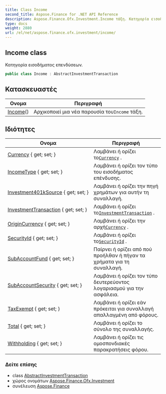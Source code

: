 ```yaml
---
title: Class Income
second_title: Aspose.Finance for .NET API Reference
description: Aspose.Finance.Ofx.Investment.Income τάξη. Κατηγορία εισοδήματος επενδύσεων.
type: docs
weight: 2880
url: /el/net/aspose.finance.ofx.investment/income/
---
```

## Income class

Κατηγορία εισοδήματος επενδύσεων.

```csharp
public class Income : AbstractInvestmentTransaction
```

## Κατασκευαστές

| Ονομα | Περιγραφή |
| --- | --- |
| [Income](income/)() | Αρχικοποιεί μια νέα παρουσία του`Income` τάξη. |

## Ιδιότητες

| Ονομα | Περιγραφή |
| --- | --- |
| [Currency](../../aspose.finance.ofx.investment/income/currency/) { get; set; } | Λαμβάνει ή ορίζει το[`Currency`](./currency/) . |
| [IncomeType](../../aspose.finance.ofx.investment/income/incometype/) { get; set; } | Λαμβάνει ή ορίζει τον τύπο του εισοδήματος επένδυσης. |
| [Investment401kSource](../../aspose.finance.ofx.investment/income/investment401ksource/) { get; set; } | Λαμβάνει ή ορίζει την πηγή χρημάτων για αυτήν τη συναλλαγή. |
| [InvestmentTransaction](../../aspose.finance.ofx.investment/abstractinvestmenttransaction/investmenttransaction/) { get; set; } | Λαμβάνει ή ορίζει το[`InvestmentTransaction`](../abstractinvestmenttransaction/investmenttransaction/) . |
| [OriginCurrency](../../aspose.finance.ofx.investment/income/origincurrency/) { get; set; } | Λαμβάνει ή ορίζει την αρχή[`Currency`](./currency/) . |
| [SecurityId](../../aspose.finance.ofx.investment/income/securityid/) { get; set; } | Λαμβάνει ή ορίζει το[`SecurityId`](./securityid/) . |
| [SubAccountFund](../../aspose.finance.ofx.investment/income/subaccountfund/) { get; set; } | Παίρνει ή ορίζει από πού προήλθαν ή πήγαν τα χρήματα για τη συναλλαγή. |
| [SubAccountSecurity](../../aspose.finance.ofx.investment/income/subaccountsecurity/) { get; set; } | Λαμβάνει ή ορίζει τον τύπο δευτερεύοντος λογαριασμού για την ασφάλεια. |
| [TaxExempt](../../aspose.finance.ofx.investment/income/taxexempt/) { get; set; } | Λαμβάνει ή ορίζει εάν πρόκειται για συναλλαγή απαλλαγμένη από φόρους. |
| [Total](../../aspose.finance.ofx.investment/income/total/) { get; set; } | Λαμβάνει ή ορίζει το σύνολο της συναλλαγής. |
| [Withholding](../../aspose.finance.ofx.investment/income/withholding/) { get; set; } | Λαμβάνει ή ορίζει τις ομοσπονδιακές παρακρατήσεις φόρου. |

### Δείτε επίσης

* class [AbstractInvestmentTransaction](../abstractinvestmenttransaction/)
* χώρος ονομάτων [Aspose.Finance.Ofx.Investment](../../aspose.finance.ofx.investment/)
* συνέλευση [Aspose.Finance](../../)



